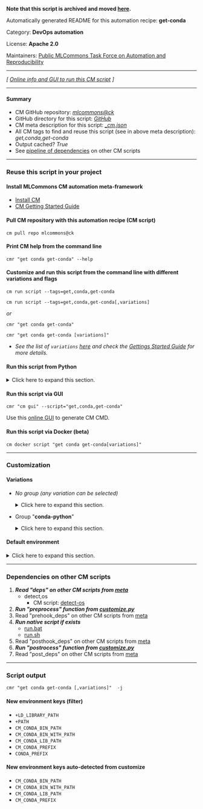 **Note that this script is archived and moved [here](https://github.com/mlcommons/cm4mlops/tree/main/script/get-conda).**



Automatically generated README for this automation recipe: **get-conda**

Category: **DevOps automation**

License: **Apache 2.0**

Maintainers: [Public MLCommons Task Force on Automation and Reproducibility](https://github.com/mlcommons/ck/blob/master/docs/taskforce.md)

---
*[ [Online info and GUI to run this CM script](https://access.cknowledge.org/playground/?action=scripts&name=get-conda,6600115f41324c7b) ]*

---
#### Summary

* CM GitHub repository: *[mlcommons@ck](https://github.com/mlcommons/ck/tree/dev/cm-mlops)*
* GitHub directory for this script: *[GitHub](https://github.com/mlcommons/ck/tree/dev/cm-mlops/script/get-conda)*
* CM meta description for this script: *[_cm.json](_cm.json)*
* All CM tags to find and reuse this script (see in above meta description): *get,conda,get-conda*
* Output cached? *True*
* See [pipeline of dependencies](#dependencies-on-other-cm-scripts) on other CM scripts


---
### Reuse this script in your project

#### Install MLCommons CM automation meta-framework

* [Install CM](https://access.cknowledge.org/playground/?action=install)
* [CM Getting Started Guide](https://github.com/mlcommons/ck/blob/master/docs/getting-started.md)

#### Pull CM repository with this automation recipe (CM script)

```cm pull repo mlcommons@ck```

#### Print CM help from the command line

````cmr "get conda get-conda" --help````

#### Customize and run this script from the command line with different variations and flags

`cm run script --tags=get,conda,get-conda`

`cm run script --tags=get,conda,get-conda[,variations] `

*or*

`cmr "get conda get-conda"`

`cmr "get conda get-conda [variations]" `


* *See the list of `variations` [here](#variations) and check the [Gettings Started Guide](https://github.com/mlcommons/ck/blob/dev/docs/getting-started.md) for more details.*

#### Run this script from Python

<details>
<summary>Click here to expand this section.</summary>

```python

import cmind

r = cmind.access({'action':'run'
                  'automation':'script',
                  'tags':'get,conda,get-conda'
                  'out':'con',
                  ...
                  (other input keys for this script)
                  ...
                 })

if r['return']>0:
    print (r['error'])

```

</details>


#### Run this script via GUI

```cmr "cm gui" --script="get,conda,get-conda"```

Use this [online GUI](https://cKnowledge.org/cm-gui/?tags=get,conda,get-conda) to generate CM CMD.

#### Run this script via Docker (beta)

`cm docker script "get conda get-conda[variations]" `

___
### Customization


#### Variations

  * *No group (any variation can be selected)*
    <details>
    <summary>Click here to expand this section.</summary>

    * `_name.#`
      - Environment variables:
        - *CM_CONDA_PREFIX_NAME*: `#`
      - Workflow:

    </details>


  * Group "**conda-python**"
    <details>
    <summary>Click here to expand this section.</summary>

    * `_python-3.#`
      - Environment variables:
        - *CM_CONDA_PYTHON_VERSION*: `3.#`
      - Workflow:
    * `_python-3.8`
      - Environment variables:
        - *CM_CONDA_PYTHON_VERSION*: `3.8`
      - Workflow:

    </details>

#### Default environment

<details>
<summary>Click here to expand this section.</summary>

These keys can be updated via `--env.KEY=VALUE` or `env` dictionary in `@input.json` or using script flags.


</details>

___
### Dependencies on other CM scripts


  1. ***Read "deps" on other CM scripts from [meta](https://github.com/mlcommons/ck/tree/dev/cm-mlops/script/get-conda/_cm.json)***
     * detect,os
       - CM script: [detect-os](https://github.com/mlcommons/ck/tree/master/cm-mlops/script/detect-os)
  1. ***Run "preprocess" function from [customize.py](https://github.com/mlcommons/ck/tree/dev/cm-mlops/script/get-conda/customize.py)***
  1. Read "prehook_deps" on other CM scripts from [meta](https://github.com/mlcommons/ck/tree/dev/cm-mlops/script/get-conda/_cm.json)
  1. ***Run native script if exists***
     * [run.bat](https://github.com/mlcommons/ck/tree/dev/cm-mlops/script/get-conda/run.bat)
     * [run.sh](https://github.com/mlcommons/ck/tree/dev/cm-mlops/script/get-conda/run.sh)
  1. Read "posthook_deps" on other CM scripts from [meta](https://github.com/mlcommons/ck/tree/dev/cm-mlops/script/get-conda/_cm.json)
  1. ***Run "postrocess" function from [customize.py](https://github.com/mlcommons/ck/tree/dev/cm-mlops/script/get-conda/customize.py)***
  1. Read "post_deps" on other CM scripts from [meta](https://github.com/mlcommons/ck/tree/dev/cm-mlops/script/get-conda/_cm.json)

___
### Script output
`cmr "get conda get-conda [,variations]"  -j`
#### New environment keys (filter)

* `+LD_LIBRARY_PATH`
* `+PATH`
* `CM_CONDA_BIN_PATH`
* `CM_CONDA_BIN_WITH_PATH`
* `CM_CONDA_LIB_PATH`
* `CM_CONDA_PREFIX`
* `CONDA_PREFIX`
#### New environment keys auto-detected from customize

* `CM_CONDA_BIN_PATH`
* `CM_CONDA_BIN_WITH_PATH`
* `CM_CONDA_LIB_PATH`
* `CM_CONDA_PREFIX`